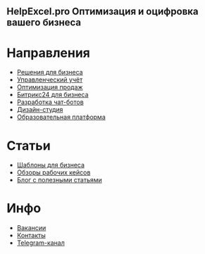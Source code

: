 ## HelpExcel.pro Оптимизация и оцифровка вашего бизнеса

# Направления
- [Решения для бизнеса](https://www.helpexcel.pro/industry_solutions)
- [Управленческий учёт](https://www.helpexcel.pro/uchet)
- [Оптимизация продаж](https://www.helpexcel.pro/amocrm)
- [Битрикс24 для бизнеса](https://www.helpexcel.pro/bitrix24)
- [Разработка чат-ботов](http://helpexcel.pro/bots)
- [Дизайн-студия](https://www.helpexcel.pro/design_studio)
- [Образовательная платформа](https://www.helpexcel.pro/smartsheets)

# Статьи
- [Шаблоны для бизнеса](https://www.helpexcel.pro/templates)
- [Обзоры рабочих кейсов](https://www.helpexcel.pro/cases)
- [Блог с полезными статьями](https://www.helpexcel.pro/blog)

# Инфо
- [Вакансии](https://www.helpexcel.pro/vacancy)
- [Контакты](http://helpexcel.pro/contacts)
- [Telegram-канал](https://t.me/business_analitics)

<!--

**Here are some ideas to get you started:**

🙋‍♀️ A short introduction - what is your organization all about?
🌈 Contribution guidelines - how can the community get involved?
👩‍💻 Useful resources - where can the community find your docs? Is there anything else the community should know?
🍿 Fun facts - what does your team eat for breakfast?
🧙 Remember, you can do mighty things with the power of [Markdown](https://docs.github.com/github/writing-on-github/getting-started-with-writing-and-formatting-on-github/basic-writing-and-formatting-syntax)
-->
